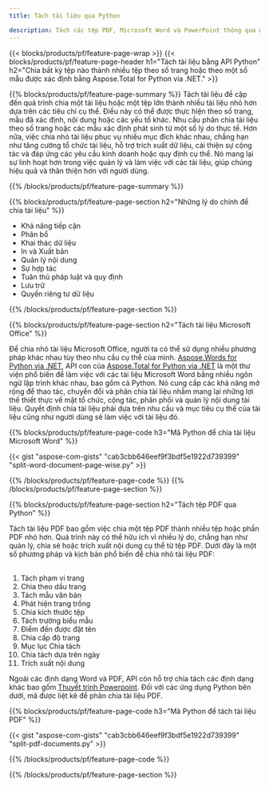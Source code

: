 ```yaml
---
title: Tách tài liệu qua Python 

description: Tách các tệp PDF, Microsoft Word và PowerPoint thông qua ứng dụng Python của bạn. Chia tài liệu theo số trang hoặc theo một số mẫu được xác định trước.
---
```


{{< blocks/products/pf/feature-page-wrap >}}
{{< blocks/products/pf/feature-page-header h1="Tách tài liệu bằng API Python" h2="Chia bất kỳ tệp nào thành nhiều tệp theo số trang hoặc theo một số mẫu được xác định bằng Aspose.Total for Python via .NET." >}}

{{% blocks/products/pf/feature-page-summary %}}
Tách tài liệu đề cập đến quá trình chia một tài liệu hoặc một tệp lớn thành nhiều tài liệu nhỏ hơn dựa trên các tiêu chí cụ thể. Điều này có thể được thực hiện theo số trang, mẫu đã xác định, nội dung hoặc các yếu tố khác. Nhu cầu phân chia tài liệu theo số trang hoặc các mẫu xác định phát sinh từ một số lý do thực tế. Hơn nữa, việc chia nhỏ tài liệu phục vụ nhiều mục đích khác nhau, chẳng hạn như tăng cường tổ chức tài liệu, hỗ trợ trích xuất dữ liệu, cải thiện sự cộng tác và đáp ứng các yêu cầu kinh doanh hoặc quy định cụ thể. Nó mang lại sự linh hoạt hơn trong việc quản lý và làm việc với các tài liệu, giúp chúng hiệu quả và thân thiện hơn với người dùng.

{{% /blocks/products/pf/feature-page-summary  %}}

{{% blocks/products/pf/feature-page-section  h2="Những lý do chính để chia tài liệu" %}}

- Khả năng tiếp cận
- Phân bổ
- Khai thác dữ liệu
- In và Xuất bản
- Quản lý nội dung
- Sự hợp tác
- Tuân thủ pháp luật và quy định
- Lưu trữ
- Quyền riêng tư dữ liệu

{{% /blocks/products/pf/feature-page-section %}}

{{% blocks/products/pf/feature-page-section  h2="Tách tài liệu Microsoft Office" %}}

Để chia nhỏ tài liệu Microsoft Office, người ta có thể sử dụng nhiều phương pháp khác nhau tùy theo nhu cầu cụ thể của mình. [Aspose.Words for Python via .NET](https://products.aspose.com/words/python-net/), API con của [Aspose.Total for Python via .NET](https://products.aspose.com/total/python-net/) là một thư viện phổ biến để làm việc với các tài liệu Microsoft Word bằng nhiều ngôn ngữ lập trình khác nhau, bao gồm cả Python. Nó cung cấp các khả năng mở rộng để thao tác, chuyển đổi và phân chia tài liệu nhằm mang lại những lợi thế thiết thực về mặt tổ chức, cộng tác, phân phối và quản lý nội dung tài liệu. Quyết định chia tài liệu phải dựa trên nhu cầu và mục tiêu cụ thể của tài liệu cũng như người dùng sẽ làm việc với tài liệu đó.  <br />

{{% blocks/products/pf/feature-page-code h3="Mã Python để chia tài liệu Microsoft Word" %}}

{{< gist "aspose-com-gists" "cab3cbb646eef9f3bdf5e1922d739399" "split-word-document-page-wise.py" >}}

{{% /blocks/products/pf/feature-page-code  %}}
{{% /blocks/products/pf/feature-page-section %}}

{{% blocks/products/pf/feature-page-section  h2="Tách tệp PDF qua Python" %}}

Tách tài liệu PDF bao gồm việc chia một tệp PDF thành nhiều tệp hoặc phần PDF nhỏ hơn. Quá trình này có thể hữu ích vì nhiều lý do, chẳng hạn như quản lý, chia sẻ hoặc trích xuất nội dung cụ thể từ tệp PDF. Dưới đây là một số phương pháp và kịch bản phổ biến để chia nhỏ tài liệu PDF:<br /><br />

1. Tách phạm vi trang
1. Chia theo dấu trang
1. Tách mẫu văn bản
1. Phát hiện trang trống
1. Chia kích thước tệp
1. Tách trường biểu mẫu
1. Điểm đến được đặt tên
1. Chia cấp độ trang
1. Mục lục Chia tách
1. Chia tách dựa trên ngày
1. Trích xuất nội dung

Ngoài các định dạng Word và PDF, API còn hỗ trợ chia tách các định dạng khác bao gồm [Thuyết trình Powerpoint](https://products.aspose.com/total/vi/python-net/split/pptx/). Đối với các ứng dụng Python bên dưới, mã được liệt kê để phân chia tài liệu PDF.


{{% blocks/products/pf/feature-page-code h3="Mã Python để tách tài liệu PDF" %}}

{{< gist "aspose-com-gists" "cab3cbb646eef9f3bdf5e1922d739399" "split-pdf-documents.py" >}}

{{% /blocks/products/pf/feature-page-code  %}}

{{% /blocks/products/pf/feature-page-section %}}